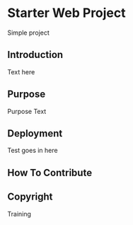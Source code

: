 # Starter Web Project

Simple project

## Introduction

Text here

## Purpose

Purpose Text

## Deployment

Test goes in here

## How To Contribute

## Copyright

Training

